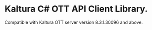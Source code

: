 # Kaltura C# OTT API Client Library.
Compatible with Kaltura OTT server version 8.3.1.30096 and above.
